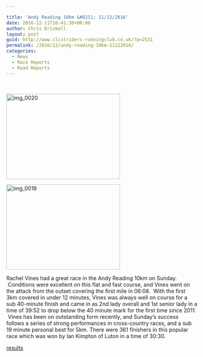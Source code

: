 ```yaml
---

title: 'Andy Reading 10km &#8211; 11/12/2016'
date: 2016-12-11T16:41:30+00:00
author: Chris Driskell
layout: post
guid: http://www.clcstriders-runningclub.co.uk/?p=2531
permalink: /2016/12/andy-reading-10km-11122016/
categories:
  - News
  - Race Reports
  - Road Reports
---
```

&nbsp;

[<img class="alignnone size-medium wp-image-2533" src="http://www.clcstriders-runningclub.co.uk/wplive/wp-content/uploads/2016/12/IMG_0020-300x225.jpg" alt="img_0020" width="300" height="225" srcset="http://www.clcstriders-runningclub.co.uk/wplive/wp-content/uploads/2016/12/IMG_0020-300x225.jpg 300w, http://www.clcstriders-runningclub.co.uk/wplive/wp-content/uploads/2016/12/IMG_0020-768x576.jpg 768w, http://www.clcstriders-runningclub.co.uk/wplive/wp-content/uploads/2016/12/IMG_0020-1024x768.jpg 1024w" sizes="(max-width: 300px) 100vw, 300px" />](http://www.clcstriders-runningclub.co.uk/wplive/wp-content/uploads/2016/12/IMG_0020.jpg)

[<img class="alignnone size-medium wp-image-2532" src="http://www.clcstriders-runningclub.co.uk/wplive/wp-content/uploads/2016/12/IMG_0019-300x225.jpg" alt="img_0019" width="300" height="225" srcset="http://www.clcstriders-runningclub.co.uk/wplive/wp-content/uploads/2016/12/IMG_0019-300x225.jpg 300w, http://www.clcstriders-runningclub.co.uk/wplive/wp-content/uploads/2016/12/IMG_0019-768x576.jpg 768w, http://www.clcstriders-runningclub.co.uk/wplive/wp-content/uploads/2016/12/IMG_0019-1024x768.jpg 1024w" sizes="(max-width: 300px) 100vw, 300px" />](http://www.clcstriders-runningclub.co.uk/wplive/wp-content/uploads/2016/12/IMG_0019.jpg)

Rachel Vines had a great race in the Andy Reading 10km on Sunday.  Conditions were excellent on this flat and fast course, and Vines went on the attack from the outset covering the first mile in 06:08.  With the first 3km covered in under 12 minutes, Vines was always well on course for a sub 40-minute finish and came in as 2nd lady overall and 1st senior lady in a time of 39:52 to drop below the 40 minute mark for the first time since 2011.  Vines has been on outstanding form recently, and Sunday’s success follows a series of strong performances in cross-country races, and a sub 19 minute personal best for 5km. There were 361 finishers in this popular race which was won by Ian Kimpton of Luton in a time of 30:30.

[results](http://dbmaxresults.co.uk/results.aspx?CId=16421&RId=8041)

&nbsp;
